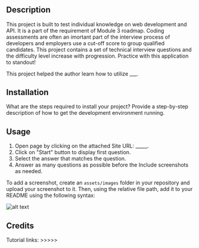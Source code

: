 # <Coding Quiz>

## Description
This project is built to test individual knowledge on web development and API. It is a part of the requirement of Module 3 roadmap. Coding assessments are often an imortant part of the interview process of developers and employers use a cut-off score to group qualified candidates. This project contains a set of technical interview questions and the difficulty level increase with progression. Practice with this application to standout! 
  
This project helped the author learn how to utilize ___. 

## Installation

What are the steps required to install your project? Provide a step-by-step description of how to get the development environment running.

## Usage
1. Open page by clicking on the attached Site URL: _____.
2. Click on "Start" button to display first question. 
3. Select the answer that matches the question. 
4. Answer as many questions as possible before the
  Include screenshots as needed.

To add a screenshot, create an `assets/images` folder in your repository and upload your screenshot to it. Then, using the relative file path, add it to your README using the following syntax:

![alt text](assets/images/screenshot.png)

## Credits


  Tutorial links: >>>>> 


